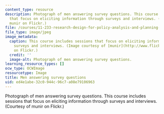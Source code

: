 ```yaml
---
content_type: resource
description: Photograph of men answering survey questions. This course includes sessions
  that focus on eliciting information through surveys and interviews. (Courtesy of
  munir on Flickr.)
file: /courses/11-233-research-design-for-policy-analysis-and-planning-fall-2007/ed4e1abe32c0944c96c7a08e79106963_11-233f07.jpg
file_type: image/jpeg
image_metadata:
  caption: This course includes sessions that focus on eliciting information through
    surveys and interviews. (Image courtesy of [munir](http://www.flickr.com/photos/munir/479847345/)
    on Flickr.)
  credit: ''
  image-alt: Photograph of men answering survey questions.
learning_resource_types: []
ocw_type: OCWImage
resourcetype: Image
title: Men answering survey questions
uid: ed4e1abe-32c0-944c-96c7-a08e79106963
---
```

Photograph of men answering survey questions. This course includes sessions that focus on eliciting information through surveys and interviews. (Courtesy of munir on Flickr.)

